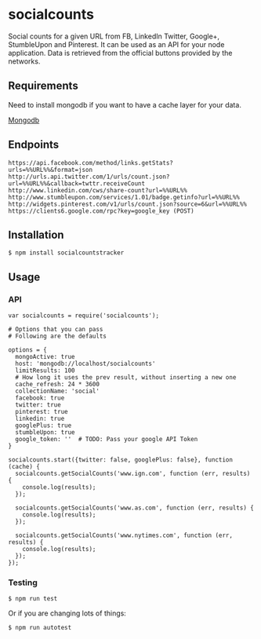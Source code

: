 socialcounts
============

Social counts for a given URL from FB, LinkedIn Twitter, Google+, StumbleUpon and 
Pinterest. It can be used as an API for your node application. Data is 
retrieved from the official buttons provided by the networks.

## Requirements

Need to install mongodb if you want to have a cache layer for your data.

[Mongodb](http://www.mongodb.org/downloads)

## Endpoints

```
https://api.facebook.com/method/links.getStats?urls=%%URL%%&format=json
http://urls.api.twitter.com/1/urls/count.json?url=%%URL%%&callback=twttr.receiveCount
http://www.linkedin.com/cws/share-count?url=%%URL%%
http://www.stumbleupon.com/services/1.01/badge.getinfo?url=%%URL%%
http://widgets.pinterest.com/v1/urls/count.json?source=6&url=%%URL%%
https://clients6.google.com/rpc?key=google_key (POST)
```

## Installation
```
$ npm install socialcountstracker
```

## Usage

### API
```
var socialcounts = require('socialcounts');

# Options that you can pass
# Following are the defaults

options = {
  mongoActive: true
  host: 'mongodb://localhost/socialcounts'
  limitResults: 100
  # How long it uses the prev result, without inserting a new one
  cache_refresh: 24 * 3600
  collectionName: 'social'
  facebook: true
  twitter: true
  pinterest: true
  linkedin: true
  googlePlus: true
  stumbleUpon: true
  google_token: ''  # TODO: Pass your google API Token
}

socialcounts.start({twitter: false, googlePlus: false}, function (cache) {
  socialcounts.getSocialCounts('www.ign.com', function (err, results) {
    console.log(results);
  });

  socialcounts.getSocialCounts('www.as.com', function (err, results) {
    console.log(results);
  });

  socialcounts.getSocialCounts('www.nytimes.com', function (err, results) {
    console.log(results);
  });
});
```


### Testing

```
$ npm run test
```

Or if you are changing lots of things:
```
$ npm run autotest
```
